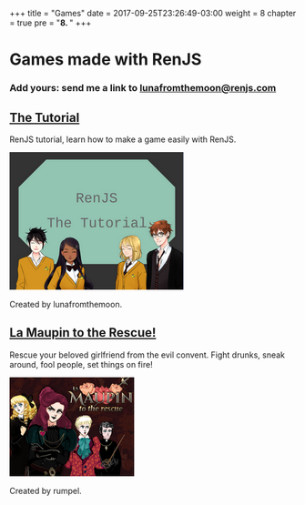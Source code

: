 +++
title = "Games"
date = 2017-09-25T23:26:49-03:00
weight = 8
chapter = true
pre = "<b>8. </b>"
+++

# Games made with RenJS

### Add yours: send me a link to lunafromthemoon@renjs.com

## [The Tutorial](https://lunafromthemoon.itch.io/renjs)

RenJS tutorial, learn how to make a game easily with RenJS.

[![Tutorial](tutorial.png)](https://lunafromthemoon.itch.io/renjs)

Created by lunafromthemoon.

## [La Maupin to the Rescue!](https://rumpel.itch.io/la-maupin)

Rescue your beloved girlfriend from the evil convent. Fight drunks, sneak around, fool people, set things on fire!

[![Maupin](maupin.png)](https://rumpel.itch.io/la-maupin)

Created by rumpel.